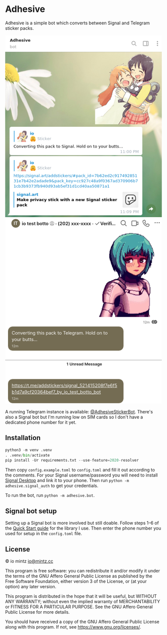 # Adhesive

Adhesive is a simple bot which converts between Signal and Telegram sticker packs.

![Screenshot of Adhesive (Telegram) in action](tg-screenshot.png)
![Screenshot of Adhesive (Signal) in action](signal-screenshot.png)

A running Telegram instance is available: [@AdhesiveStickerBot](https://t.me/AdhesiveStickerBot).
There's also a Signal bot but I'm running low on SIM cards so I don't have a dedicated phone number for it yet.

## Installation

```py
python3 -m venv .venv
. .venv/bin/activate
pip install -Ur requirements.txt --use-feature=2020-resolver
```

Then copy `config.example.toml` to `config.toml` and fill it out according to the comments.
For your Signal username/password you will need to install [Signal Desktop](https://signal.org/download/) and link it to your phone.
Then run `python -m adhesive.signal_auth` to get your credentials.

To run the bot, run `python -m adhesive.bot`.

## Signal bot setup

Setting up a Signal bot is more involved but still doable.
Follow steps 1–6 of the [Quick Start guide](https://github.com/lwesterhof/semaphore/blob/v0.8.0/README.md#quick-start) for the library I use.
Then enter the phone number you used for setup in the `config.toml` file.

## License

© io mintz <io@mintz.cc>

This program is free software: you can redistribute it and/or modify
it under the terms of the GNU Affero General Public License as
published by the Free Software Foundation, either version 3 of the
License, or (at your option) any later version.

This program is distributed in the hope that it will be useful,
but WITHOUT ANY WARRANTY; without even the implied warranty of
MERCHANTABILITY or FITNESS FOR A PARTICULAR PURPOSE. See the
GNU Affero General Public License for more details.

You should have received a copy of the GNU Affero General Public License
along with this program. If not, see <https://www.gnu.org/licenses/>.
